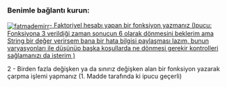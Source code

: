 <h3 align="left">Benimle bağlantı kurun:</h3>
<p align="left">
<a href="https://github.com/ftmd909/AtezBootcamp_Nodejs/blob/main/WorksWeek1/work1/Work1.js" target=" blank"><img align="center" src="https://raw.githubusercontent.com/rahuldkjain/github-profile-readme-generator/master/src/images/icons/Social/linked-in-alt.svg " alt="fatmademirr" yükseklik="30"genişlik="40" />- Faktoriyel hesabı yapan bir fonksiyon yazmanız (Ipucu: Fonksiyona 3 verildiği zaman sonucun 6 olarak dönmesini beklerim ama String bir değer verirsem bana bir hata bilgisi paylaşması lazım, bunun varyasyonları ile düşünüp başka koşullarda ne dönmesi gerekir kontrolleri sağlamanızı da isterim )</a>
 
2 - Birden fazla değişken ya da sınırız değişken alan bir fonksiyon yazarak çarpma işlemi yapmanız (1. Madde tarafında ki ipucu geçerli)

